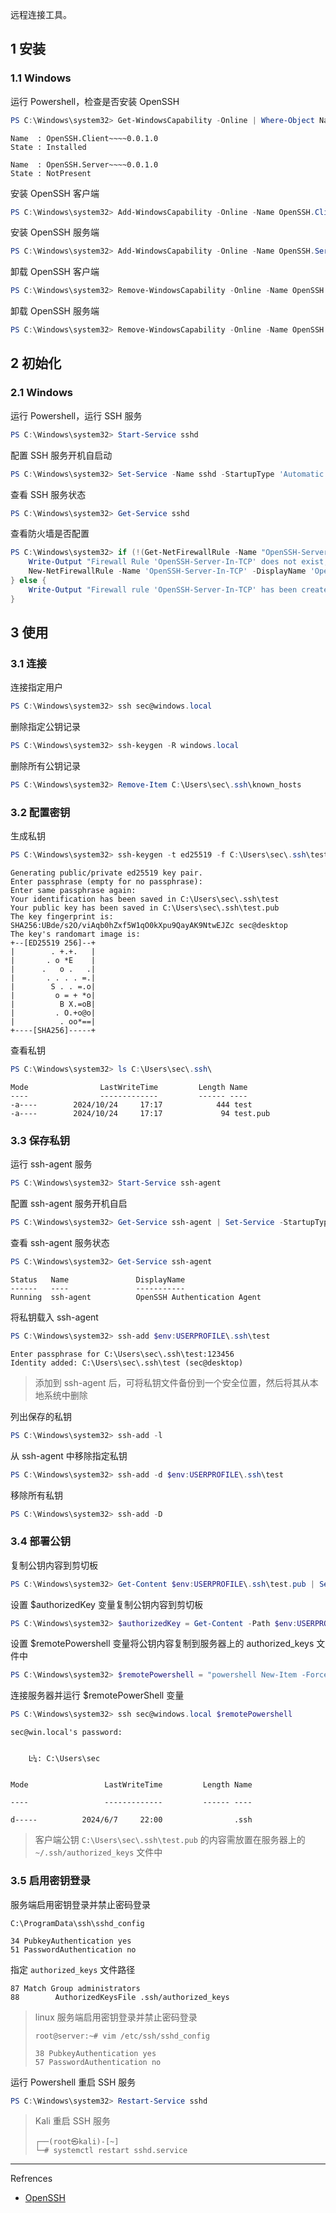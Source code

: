 远程连接工具。

## 1 安装

### 1.1 Windows

运行 Powershell，检查是否安装 OpenSSH

```powershell
PS C:\Windows\system32> Get-WindowsCapability -Online | Where-Object Name -like 'OpenSSH*'
```

```
Name  : OpenSSH.Client~~~~0.0.1.0
State : Installed

Name  : OpenSSH.Server~~~~0.0.1.0
State : NotPresent
```

安装 OpenSSH 客户端

```powershell
PS C:\Windows\system32> Add-WindowsCapability -Online -Name OpenSSH.Client~~~~0.0.1.0
```

安装 OpenSSH 服务端

```powershell
PS C:\Windows\system32> Add-WindowsCapability -Online -Name OpenSSH.Server~~~~0.0.1.0
```

卸载 OpenSSH 客户端

```powershell
PS C:\Windows\system32> Remove-WindowsCapability -Online -Name OpenSSH.Client~~~~0.0.1.0
```

卸载 OpenSSH 服务端

```powershell
PS C:\Windows\system32> Remove-WindowsCapability -Online -Name OpenSSH.Server~~~~0.0.1.0
```

## 2 初始化

### 2.1 Windows

运行 Powershell，运行 SSH 服务

```powershell
PS C:\Windows\system32> Start-Service sshd
```

配置 SSH 服务开机自启动

```powershell
PS C:\Windows\system32> Set-Service -Name sshd -StartupType 'Automatic'
```

查看 SSH 服务状态

```powershell
PS C:\Windows\system32> Get-Service sshd
```

查看防火墙是否配置

```powershell
PS C:\Windows\system32> if (!(Get-NetFirewallRule -Name "OpenSSH-Server-In-TCP" -ErrorAction SilentlyContinue | Select-Object Name, Enabled)) {
    Write-Output "Firewall Rule 'OpenSSH-Server-In-TCP' does not exist, creating it..."
    New-NetFirewallRule -Name 'OpenSSH-Server-In-TCP' -DisplayName 'OpenSSH Server (sshd)' -Enabled True -Direction Inbound -Protocol TCP -Action Allow -LocalPort 22
} else {
    Write-Output "Firewall rule 'OpenSSH-Server-In-TCP' has been created and exists."
}
```

## 3 使用

### 3.1 连接

连接指定用户

```powershell
PS C:\Windows\system32> ssh sec@windows.local
```

删除指定公钥记录

```powershell
PS C:\Windows\system32> ssh-keygen -R windows.local
```

删除所有公钥记录

```powershell
PS C:\Windows\system32> Remove-Item C:\Users\sec\.ssh\known_hosts
```

### 3.2 配置密钥

生成私钥

```powershell
PS C:\Windows\system32> ssh-keygen -t ed25519 -f C:\Users\sec\.ssh\test
```

```
Generating public/private ed25519 key pair.
Enter passphrase (empty for no passphrase):
Enter same passphrase again:
Your identification has been saved in C:\Users\sec\.ssh\test
Your public key has been saved in C:\Users\sec\.ssh\test.pub
The key fingerprint is:
SHA256:UBde/s2O/viAqb0hZxf5W1qO0kXpu9QayAK9NtwEJZc sec@desktop
The key's randomart image is:
+--[ED25519 256]--+
|        . +.+.   |
|       . o *E    |
|      .   o .   .|
|       . . . . =.|
|        S . . =.o|
|         o = + *o|
|          B X.=oB|
|         . O.+o@o|
|          . oo*==|
+----[SHA256]-----+
```

查看私钥

```powershell
PS C:\Windows\system32> ls C:\Users\sec\.ssh\
```

```
Mode                LastWriteTime         Length Name
----                -------------         ------ ----
-a----        2024/10/24     17:17            444 test
-a----        2024/10/24     17:17             94 test.pub
```

### 3.3 保存私钥

运行 ssh-agent 服务

```powershell
PS C:\Windows\system32> Start-Service ssh-agent
```

配置 ssh-agent 服务开机自启

```powershell
PS C:\Windows\system32> Get-Service ssh-agent | Set-Service -StartupType Automatic
```

查看 ssh-agent 服务状态

```powershell
PS C:\Windows\system32> Get-Service ssh-agent
```

```
Status   Name               DisplayName
------   ----               -----------
Running  ssh-agent          OpenSSH Authentication Agent
```

将私钥载入 ssh-agent

```powershell
PS C:\Windows\system32> ssh-add $env:USERPROFILE\.ssh\test
```

```
Enter passphrase for C:\Users\sec\.ssh\test:123456
Identity added: C:\Users\sec\.ssh\test (sec@desktop)
```

> 添加到 ssh-agent 后，可将私钥文件备份到一个安全位置，然后将其从本地系统中删除

列出保存的私钥

```powershell
PS C:\Windows\system32> ssh-add -l
```

从 ssh-agent 中移除指定私钥

```powershell
PS C:\Windows\system32> ssh-add -d $env:USERPROFILE\.ssh\test
```

移除所有私钥

```powershell
PS C:\Windows\system32> ssh-add -D
```

### 3.4 部署公钥

复制公钥内容到剪切板

```powershell
PS C:\Windows\system32> Get-Content $env:USERPROFILE\.ssh\test.pub | Set-Clipboard
```

设置 $authorizedKey 变量复制公钥内容到剪切板

```powershell
PS C:\Windows\system32> $authorizedKey = Get-Content -Path $env:USERPROFILE\.ssh\test.pub
```

设置 $remotePowershell 变量将公钥内容复制到服务器上的 authorized_keys 文件中

```powershell
PS C:\Windows\system32> $remotePowershell = "powershell New-Item -Force -ItemType Directory -Path $env:USERPROFILE\.ssh; Add-Content -Force -Path $env:USERPROFILE\.ssh\authorized_keys -Value '$authorizedKey'"
```

连接服务器并运行 $remotePowerShell 变量

```powershell
PS C:\Windows\system32> ssh sec@windows.local $remotePowershell
```

```
sec@win.local's password:


    Ŀ¼: C:\Users\sec


Mode                 LastWriteTime         Length Name

----                 -------------         ------ ----

d-----          2024/6/7     22:00                .ssh
```

> 客户端公钥 `C:\Users\sec\.ssh\test.pub` 的内容需放置在服务器上的 `~/.ssh/authorized_keys` 文件中

### 3.5 启用密钥登录

服务端启用密钥登录并禁止密码登录

```
C:\ProgramData\ssh\sshd_config
```

```
34 PubkeyAuthentication yes
51 PasswordAuthentication no
```

指定 `authorized_keys` 文件路径

```
87 Match Group administrators
88        AuthorizedKeysFile .ssh/authorized_keys
```

> linux 服务端启用密钥登录并禁止密码登录
>
> ```shell
> root@server:~# vim /etc/ssh/sshd_config
> ```
> 
>```
> 38 PubkeyAuthentication yes
> 57 PasswordAuthentication no
> ```

运行 Powershell 重启 SSH 服务

```powershell
PS C:\Windows\system32> Restart-Service sshd
```

> Kali 重启 SSH 服务
>
> ```shell
> ┌──(root㉿kali)-[~]
> └─# systemctl restart sshd.service
> ```

---

Refrences

- [OpenSSH](https://www.openssh.com/)
